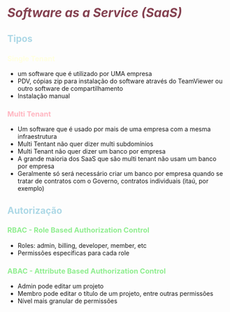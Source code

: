 # <span style="color: #854251; font-style: italic">Software as a Service (SaaS)</span>

## <span style="color: lightBlue">Tipos</span>

### <span style="color: lightYellow">Single Tenant</span>
- um software que é utilizado por UMA empresa
- PDV, cópias zip para instalação do software através do TeamViewer ou outro software de compartilhamento
- Instalação manual

### <span style="color: lightPink">Multi Tenant</span>
- Um software que é usado por mais de uma empresa com a mesma infraestrutura
- Multi Tentant não quer dizer multi subdomínios
- Multi Tenant não quer dizer um banco por empresa
- A grande maioria dos SaaS que são multi tenant não usam um banco por empresa
- Geralmente só será necessário criar um banco por empresa quando se tratar de contratos com o Governo, contratos individuais (itaú, por exemplo)

## <span style="color: lightBlue">Autorização</span>

### <span style="color: lightGreen">RBAC - Role Based Authorization Control</span>
- Roles: admin, billing, developer, member, etc
- Permissões específicas para cada role

### <span style="color: lightGreen">ABAC - Attribute Based Authorization Control</span>
- Admin pode editar um projeto
- Membro pode editar o título de um projeto, entre outras permissões
- Nível mais granular de permissões